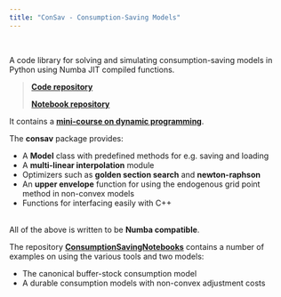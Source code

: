 ```yaml
---
title: "ConSav - Consumption-Saving Models"
---
```


&nbsp;

A code library for solving and simulating consumption-saving models in Python using Numba JIT compiled functions. 

> **[Code repository](https://github.com/NumEconCopenhagen/ConsumptionSaving)**
> 
> **[Notebook repository](https://github.com/NumEconCopenhagen/ConsumptionSavingNotebooks)**

It contains a **[mini-course on dynamic programming](https://github.com/NumEconCopenhagen/ConsumptionSavingNotebooks/blob/master/DynamicProgramming/README.md#mini-course-in-dynamic-programming)**.

The **consav** package provides:

* A **Model** class with predefined methods for e.g. saving and loading
* A **multi-linear interpolation** module
* Optimizers such as **golden section search** and **newton-raphson**
* An **upper envelope** function for using the endogenous grid point method in non-convex models
* Functions for interfacing easily with C++

<br />All of the above is written to be **Numba compatible**.

The repository **[ConsumptionSavingNotebooks](https://github.com/NumEconCopenhagen/ConsumptionSavingNotebooks)** contains a number of examples on using the various tools and two models:

* The canonical buffer-stock consumption model
* A durable consumption models with non-convex adjustment costs